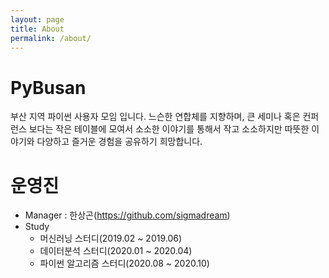 ```yaml
---
layout: page
title: About
permalink: /about/
---
```


# PyBusan

부산 지역 파이썬 사용자 모임 입니다. 느슨한 연합체를 지향하며, 큰 세미나 혹은 컨퍼런스 보다는 작은 테이블에 모여서 소소한 이야기를 통해서 작고 소소하지만 따뜻한 이야기와 다양하고 즐거운 경험을 공유하기 희망합니다.

# 운영진

- Manager : 한상곤(https://github.com/sigmadream)
- Study
  - 머신러닝 스터디(2019.02 ~ 2019.06)
  - 데이터분석 스터디(2020.01 ~ 2020.04)
  - 파이썬 알고리즘 스터디(2020.08 ~ 2020.10)
